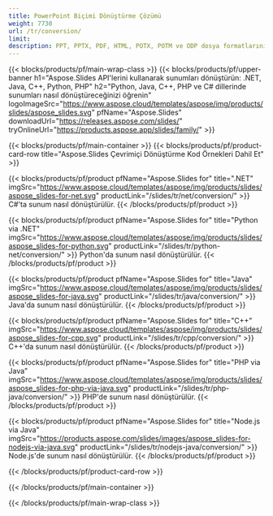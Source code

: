 ```yaml
---
title: PowerPoint Biçimi Dönüştürme Çözümü
weight: 7730
url: /tr/conversion/
limit: 
description: PPT, PPTX, PDF, HTML, POTX, POTM ve ODP dosya formatlarını dönüştürmek için API'ler
---
```


{{< blocks/products/pf/main-wrap-class >}}
{{< blocks/products/pf/upper-banner h1="Aspose.Slides API'lerini kullanarak sunumları dönüştürün: .NET, Java, C++, Python, PHP" h2="Python, Java, C++, PHP ve C# dillerinde sunumları nasıl dönüştüreceğinizi öğrenin" logoImageSrc="https://www.aspose.cloud/templates/aspose/img/products/slides/aspose_slides.svg" pfName="Aspose.Slides" downloadUrl="https://releases.aspose.com/slides/" tryOnlineUrl="https://products.aspose.app/slides/family/" >}}

{{< blocks/products/pf/main-container >}}
{{< blocks/products/pf/product-card-row title="Aspose.Slides Çevrimiçi Dönüştürme Kod Örnekleri Dahil Et" >}}

{{< blocks/products/pf/product pfName="Aspose.Slides for" title=".NET" imgSrc="https://www.aspose.cloud/templates/aspose/img/products/slides/aspose_slides-for-net.svg" productLink="/slides/tr/net/conversion/" >}}
C#'ta sunum nasıl dönüştürülür.
{{< /blocks/products/pf/product >}}

{{< blocks/products/pf/product pfName="Aspose.Slides for" title="Python via .NET" imgSrc="https://www.aspose.cloud/templates/aspose/img/products/slides/aspose_slides-for-python.svg" productLink="/slides/tr/python-net/conversion/" >}}
Python'da sunum nasıl dönüştürülür.
{{< /blocks/products/pf/product >}}

{{< blocks/products/pf/product pfName="Aspose.Slides for" title="Java" imgSrc="https://www.aspose.cloud/templates/aspose/img/products/slides/aspose_slides-for-java.svg" productLink="/slides/tr/java/conversion/" >}}
Java'da sunum nasıl dönüştürülür.
{{< /blocks/products/pf/product >}}

{{< blocks/products/pf/product pfName="Aspose.Slides for" title="C++" imgSrc="https://www.aspose.cloud/templates/aspose/img/products/slides/aspose_slides-for-cpp.svg" productLink="/slides/tr/cpp/conversion/" >}}
C++'da sunum nasıl dönüştürülür.
{{< /blocks/products/pf/product >}}

{{< blocks/products/pf/product pfName="Aspose.Slides for" title="PHP via Java" imgSrc="https://www.aspose.cloud/templates/aspose/img/products/slides/aspose_slides-for-php-via-java.svg" productLink="/slides/tr/php-java/conversion/" >}}
PHP'de sunum nasıl dönüştürülür.
{{< /blocks/products/pf/product >}}

{{< blocks/products/pf/product pfName="Aspose.Slides for" title="Node.js via Java" imgSrc="https://products.aspose.com/slides/images/aspose_slides-for-nodejs-via-java.svg" productLink="/slides/tr/nodejs-java/conversion/" >}}
Node.js'de sunum nasıl dönüştürülür.
{{< /blocks/products/pf/product >}}

{{< /blocks/products/pf/product-card-row >}}

{{< /blocks/products/pf/main-container >}}

{{< /blocks/products/pf/main-wrap-class >}}